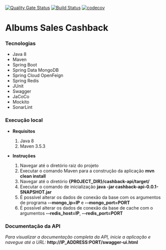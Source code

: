 [![Quality Gate Status](https://sonarcloud.io/api/project_badges/measure?project=albums-sales-cashback&metric=alert_status)](https://sonarcloud.io/dashboard?id=albums-sales-cashback) 
[![Build Status](https://travis-ci.com/rafaelbarbiero/cashback-application.svg?branch=master)](https://travis-ci.com/rafaelbarbiero/cashback-application)
[![codecov](https://codecov.io/gh/rafaelbarbiero/albums-sales-cashback/branch/master/graph/badge.svg)](https://codecov.io/gh/rafaelbarbiero/albums-sales-cashback)

# Albums Sales Cashback

### Tecnologias
* Java 8
* Maven
* Spring Boot
* Spring Data MongoDB
* Spring Cloud OpenFeign
* Spring Redis
* JUnit
* Swagger
* JaCoCo
* Mockito
* SonarLint
### Execução local
* **Requisitos**
    1. Java 8
    2. Maven 3.5.3

* **Instruções**
    1. Navegar até o diretório raiz do projeto
    2. Executar o comando Maven para a construção da aplicação **mvn clean install**
    3. Navegar até o diretório **{PROJECT_DIR}/cashback-api/target/**
    3. Executar o comando de inicialização **java -jar cashback-api-0.0.1-SNAPSHOT.jar**
    5. É possível alterar os dados de conexão da base com os argumentos de programa **--mongo_ip=IP** e **--mongo_port=PORT**
    6. É possível alterar os dados de conexão da base de cache com o argumentos **--redis_host=IP**, **--redis_port=PORT**

### Documentação da API
_Para visualizar a documentação completa da API, inicie a aplicação e navegue até a URL:_ **http://IP_ADDRESS:PORT/swagger-ui.html**